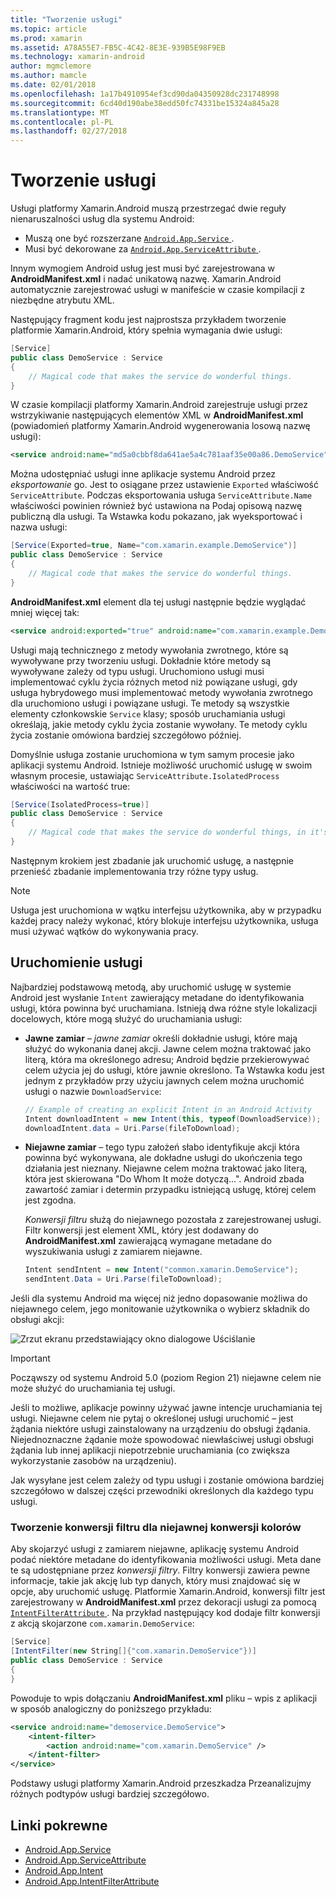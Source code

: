 ```yaml
---
title: "Tworzenie usługi"
ms.topic: article
ms.prod: xamarin
ms.assetid: A78A55E7-FB5C-4C42-8E3E-939B5E98F9EB
ms.technology: xamarin-android
author: mgmclemore
ms.author: mamcle
ms.date: 02/01/2018
ms.openlocfilehash: 1a17b4910954ef3cd90da04350928dc231748998
ms.sourcegitcommit: 6cd40d190abe38edd50fc74331be15324a845a28
ms.translationtype: MT
ms.contentlocale: pl-PL
ms.lasthandoff: 02/27/2018
---
```

# <a name="creating-a-service"></a>Tworzenie usługi

Usługi platformy Xamarin.Android muszą przestrzegać dwie reguły nienaruszalności usług dla systemu Android:

* Muszą one być rozszerzane [ `Android.App.Service` ](https://developer.xamarin.com/api/type/Android.App.Service/).
* Musi być dekorowane za [ `Android.App.ServiceAttribute` ](https://developer.xamarin.com/api/type/Android.App.ServiceAttribute/).

Innym wymogiem Android usług jest musi być zarejestrowana w **AndroidManifest.xml** i nadać unikatową nazwę. Xamarin.Android automatycznie zarejestrować usługi w manifeście w czasie kompilacji z niezbędne atrybutu XML.

Następujący fragment kodu jest najprostsza przykładem tworzenie platformie Xamarin.Android, który spełnia wymagania dwie usługi:  

```csharp
[Service]
public class DemoService : Service
{
    // Magical code that makes the service do wonderful things.
}
```

W czasie kompilacji platformy Xamarin.Android zarejestruje usługi przez wstrzykiwanie następujących elementów XML w **AndroidManifest.xml** (powiadomień platformy Xamarin.Android wygenerowania losową nazwę usługi):

```xml
<service android:name="md5a0cbbf8da641ae5a4c781aaf35e00a86.DemoService" />
```

Można udostępniać usługi inne aplikacje systemu Android przez _eksportowanie_ go. Jest to osiągane przez ustawienie `Exported` właściwość `ServiceAttribute`. Podczas eksportowania usługa `ServiceAttribute.Name` właściwości powinien również być ustawiona na Podaj opisową nazwę publiczną dla usługi. Ta Wstawka kodu pokazano, jak wyeksportować i nazwa usługi:

```csharp
[Service(Exported=true, Name="com.xamarin.example.DemoService")]
public class DemoService : Service
{
    // Magical code that makes the service do wonderful things.
}
```

**AndroidManifest.xml** element dla tej usługi następnie będzie wyglądać mniej więcej tak:

```xml
<service android:exported="true" android:name="com.xamarin.example.DemoService" />
```

Usługi mają technicznego z metody wywołania zwrotnego, które są wywoływane przy tworzeniu usługi. Dokładnie które metody są wywoływane zależy od typu usługi. Uruchomiono usługi musi implementować cyklu życia różnych metod niż powiązane usługi, gdy usługa hybrydowego musi implementować metody wywołania zwrotnego dla uruchomiono usługi i powiązane usługi. Te metody są wszystkie elementy członkowskie `Service` klasy; sposób uruchamiania usługi określają, jakie metody cyklu życia zostanie wywołany. Te metody cyklu życia zostanie omówiona bardziej szczegółowo później.

Domyślnie usługa zostanie uruchomiona w tym samym procesie jako aplikacji systemu Android. Istnieje możliwość uruchomić usługę w swoim własnym procesie, ustawiając `ServiceAttribute.IsolatedProcess` właściwości na wartość true:

```csharp
[Service(IsolatedProcess=true)]
public class DemoService : Service
{
    // Magical code that makes the service do wonderful things, in it's own process!
}
```

Następnym krokiem jest zbadanie jak uruchomić usługę, a następnie przenieść zbadanie implementowania trzy różne typy usług.

> [!NOTE]
> Usługa jest uruchomiona w wątku interfejsu użytkownika, aby w przypadku każdej pracy należy wykonać, który blokuje interfejsu użytkownika, usługa musi używać wątków do wykonywania pracy.

## <a name="starting-a-service"></a>Uruchomienie usługi

Najbardziej podstawową metodą, aby uruchomić usługę w systemie Android jest wysłanie `Intent` zawierający metadane do identyfikowania usługi, która powinna być uruchamiana. Istnieją dwa różne style lokalizacji docelowych, które mogą służyć do uruchamiania usługi:

-   **Jawne zamiar** &ndash; _jawne zamiar_ określi dokładnie usługi, które mają służyć do wykonania danej akcji. Jawne celem można traktować jako literą, która ma określonego adresu; Android będzie przekierowywać celem użycia jej do usługi, które jawnie określono. Ta Wstawka kodu jest jednym z przykładów przy użyciu jawnych celem można uruchomić usługi o nazwie `DownloadService`:

    ```csharp
    // Example of creating an explicit Intent in an Android Activity
    Intent downloadIntent = new Intent(this, typeof(DownloadService));
    downloadIntent.data = Uri.Parse(fileToDownload);
    ```

-   **Niejawne zamiar** &ndash; tego typu założeń słabo identyfikuje akcji która powinna być wykonywana, ale dokładne usługi do ukończenia tego działania jest nieznany. Niejawne celem można traktować jako literą, która jest skierowana "Do Whom It może dotyczą...".
    Android zbada zawartość zamiar i determin przypadku istniejącą usługę, której celem jest zgodna.

    _Konwersji filtru_ służą do niejawnego pozostała z zarejestrowanej usługi. Filtr konwersji jest element XML, który jest dodawany do **AndroidManifest.xml** zawierającą wymagane metadane do wyszukiwania usługi z zamiarem niejawne.

    ```csharp
    Intent sendIntent = new Intent("common.xamarin.DemoService");
    sendIntent.Data = Uri.Parse(fileToDownload);
    ```

Jeśli dla systemu Android ma więcej niż jedno dopasowanie możliwa do niejawnego celem, jego monitowanie użytkownika o wybierz składnik do obsługi akcji:

![Zrzut ekranu przedstawiający okno dialogowe Uściślanie](images/creating-a-service-01.png "zrzut ekranu przedstawiający okno dialogowe Uściślanie")

> [!IMPORTANT]
> Począwszy od systemu Android 5.0 (poziom Region 21) niejawne celem nie może służyć do uruchamiania tej usługi.

Jeśli to możliwe, aplikacje powinny używać jawne intencje uruchamiania tej usługi. Niejawne celem nie pytaj o określonej usługi uruchomić &ndash; jest żądania niektóre usługi zainstalowany na urządzeniu do obsługi żądania. Niejednoznaczne żądanie może spowodować niewłaściwej usługi obsługi żądania lub innej aplikacji niepotrzebnie uruchamiania (co zwiększa wykorzystanie zasobów na urządzeniu).

Jak wysyłane jest celem zależy od typu usługi i zostanie omówiona bardziej szczegółowo w dalszej części przewodniki określonych dla każdego typu usługi.


### <a name="creating-an-intent-filter-for-implicit-intents"></a>Tworzenie konwersji filtru dla niejawnej konwersji kolorów

Aby skojarzyć usługi z zamiarem niejawne, aplikację systemu Android podać niektóre metadane do identyfikowania możliwości usługi. Meta dane te są udostępniane przez _konwersji filtry_. Filtry konwersji zawiera pewne informacje, takie jak akcję lub typ danych, który musi znajdować się w opcje, aby uruchomić usługę. Platformie Xamarin.Android, konwersji filtr jest zarejestrowany w **AndroidManifest.xml** przez dekoracji usługi za pomocą [ `IntentFilterAttribute` ](https://developer.xamarin.com/api/type/Android.App.IntentFilterAttribute/). Na przykład następujący kod dodaje filtr konwersji z akcją skojarzone `com.xamarin.DemoService`:

```csharp
[Service]
[IntentFilter(new String[]{"com.xamarin.DemoService"})]
public class DemoService : Service
{
}
```

Powoduje to wpis dołączaniu **AndroidManifest.xml** pliku &ndash; wpis z aplikacji w sposób analogiczny do poniższego przykładu:

```xml
<service android:name="demoservice.DemoService">
    <intent-filter>
        <action android:name="com.xamarin.DemoService" />
    </intent-filter>
</service>
```

Podstawy usługi platformy Xamarin.Android przeszkadza Przeanalizujmy różnych podtypów usługi bardziej szczegółowo.


## <a name="related-links"></a>Linki pokrewne

- [Android.App.Service](https://developer.xamarin.com/api/type/Android.App.Service/)
- [Android.App.ServiceAttribute](https://developer.xamarin.com/api/type/Android.App.ServiceAttribute/)
- [Android.App.Intent](https://developer.xamarin.com/api/type/Android.Content.Intent/)
- [Android.App.IntentFilterAttribute](https://developer.xamarin.com/api/type/Android.App.IntentFilterAttribute/)
